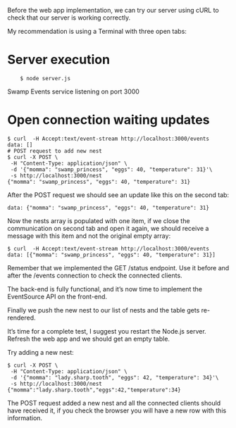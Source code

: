 Before the web app implementation, we can try our server using cURL to check that our server is working correctly.

My recommendation is using a Terminal with three open tabs:

# Server execution
```
    $ node server.js
```
Swamp Events service listening on port 3000

# Open connection waiting updates
```
$ curl  -H Accept:text/event-stream http://localhost:3000/events
data: []
# POST request to add new nest
$ curl -X POST \
 -H "Content-Type: application/json" \
 -d '{"momma": "swamp_princess", "eggs": 40, "temperature": 31}'\
 -s http://localhost:3000/nest
{"momma": "swamp_princess", "eggs": 40, "temperature": 31}
```

After the POST request we should see an update like this on the second tab:

```
data: {"momma": "swamp_princess", "eggs": 40, "temperature": 31}
```

Now the nests array is populated with one item, if we close the communication on second tab and open it again, we should receive a message with this item and not the original empty array:

```
$ curl  -H Accept:text/event-stream http://localhost:3000/events
data: [{"momma": "swamp_princess", "eggs": 40, "temperature": 31}]
```

Remember that we implemented the GET /status endpoint. Use it before and after the /events connection to check the connected clients.

The back-end is fully functional, and it’s now time to implement the EventSource API on the front-end.

Finally we push the new nest to our list of nests and the table gets re-rendered.

It’s time for a complete test, I suggest you restart the Node.js server. Refresh the web app and we should get an empty table.

Try adding a new nest:

```
$ curl -X POST \
 -H "Content-Type: application/json" \
 -d '{"momma": "lady.sharp.tooth", "eggs": 42, "temperature": 34}'\
 -s http://localhost:3000/nest
{"momma":"lady.sharp.tooth","eggs":42,"temperature":34}
```
The POST request added a new nest and all the connected clients should have received it, if you check the browser you will have a new row with this information.

